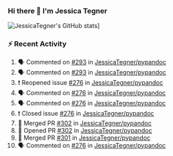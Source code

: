 ### Hi there 👋 I'm Jessica Tegner

![JessicaTegner's GitHub stats](https://github-readme-stats.vercel.app/api?username=jessicategner)]


### :zap: Recent Activity

<!--START_SECTION:activity-->
1. 🗣 Commented on [#293](https://github.com/JessicaTegner/pypandoc/issues/293) in [JessicaTegner/pypandoc](https://github.com/JessicaTegner/pypandoc)
2. 🗣 Commented on [#293](https://github.com/JessicaTegner/pypandoc/issues/293) in [JessicaTegner/pypandoc](https://github.com/JessicaTegner/pypandoc)
3. ❗️ Reopened issue [#276](https://github.com/JessicaTegner/pypandoc/issues/276) in [JessicaTegner/pypandoc](https://github.com/JessicaTegner/pypandoc)
4. 🗣 Commented on [#276](https://github.com/JessicaTegner/pypandoc/issues/276) in [JessicaTegner/pypandoc](https://github.com/JessicaTegner/pypandoc)
5. 🗣 Commented on [#276](https://github.com/JessicaTegner/pypandoc/issues/276) in [JessicaTegner/pypandoc](https://github.com/JessicaTegner/pypandoc)
6. ❗️ Closed issue [#276](https://github.com/JessicaTegner/pypandoc/issues/276) in [JessicaTegner/pypandoc](https://github.com/JessicaTegner/pypandoc)
7. 🎉 Merged PR [#302](https://github.com/JessicaTegner/pypandoc/pull/302) in [JessicaTegner/pypandoc](https://github.com/JessicaTegner/pypandoc)
8. 💪 Opened PR [#302](https://github.com/JessicaTegner/pypandoc/pull/302) in [JessicaTegner/pypandoc](https://github.com/JessicaTegner/pypandoc)
9. 🎉 Merged PR [#301](https://github.com/JessicaTegner/pypandoc/pull/301) in [JessicaTegner/pypandoc](https://github.com/JessicaTegner/pypandoc)
10. 🗣 Commented on [#276](https://github.com/JessicaTegner/pypandoc/issues/276) in [JessicaTegner/pypandoc](https://github.com/JessicaTegner/pypandoc)
<!--END_SECTION:activity-->
